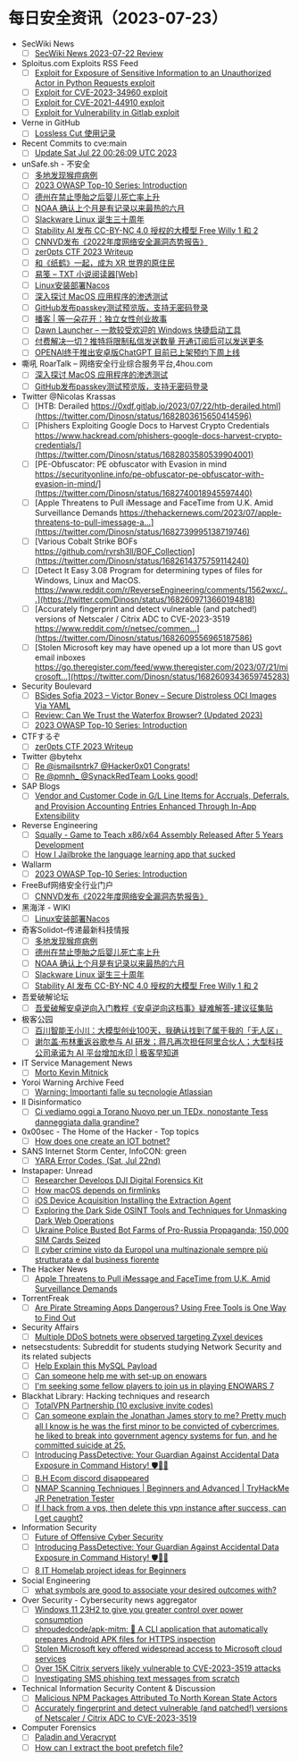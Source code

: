 # 每日安全资讯（2023-07-23）

- SecWiki News
  - [ ] [SecWiki News 2023-07-22 Review](http://www.sec-wiki.com/?2023-07-22)
- Sploitus.com Exploits RSS Feed
  - [ ] [Exploit for Exposure of Sensitive Information to an Unauthorized Actor in Python Requests exploit](https://sploitus.com/exploit?id=1ACA74FA-745C-59A2-BDF4-93C4FB87527F&utm_source=rss&utm_medium=rss)
  - [ ] [Exploit for CVE-2023-34960 exploit](https://sploitus.com/exploit?id=96486D55-74F1-5253-91FA-98A1131E09C3&utm_source=rss&utm_medium=rss)
  - [ ] [Exploit for CVE-2021-44910 exploit](https://sploitus.com/exploit?id=CA195157-6C0B-552F-9F38-134299EE448E&utm_source=rss&utm_medium=rss)
  - [ ] [Exploit for Vulnerability in Gitlab exploit](https://sploitus.com/exploit?id=D57996A0-784E-5C62-9D89-81A938729F9E&utm_source=rss&utm_medium=rss)
- Verne in GitHub
  - [ ] [Lossless Cut 使用记录](https://einverne.github.io/post/2023/07/lossless-cut.html)
- Recent Commits to cve:main
  - [ ] [Update Sat Jul 22 00:26:09 UTC 2023](https://github.com/trickest/cve/commit/ffb9130cf031336435d046f7a6f5d64cd49f2b40)
- unSafe.sh - 不安全
  - [ ] [多地发现猴痘病例](https://buaq.net/go-172708.html)
  - [ ] [2023 OWASP Top-10 Series: Introduction](https://buaq.net/go-172707.html)
  - [ ] [德州在禁止堕胎之后婴儿死亡率上升](https://buaq.net/go-172703.html)
  - [ ] [NOAA 确认上个月是有记录以来最热的六月](https://buaq.net/go-172704.html)
  - [ ] [Slackware Linux 诞生三十周年](https://buaq.net/go-172705.html)
  - [ ] [Stability AI 发布 CC-BY-NC 4.0 授权的大模型 Free Willy 1 和 2](https://buaq.net/go-172706.html)
  - [ ] [CNNVD发布《2022年度网络安全漏洞态势报告》](https://buaq.net/go-172701.html)
  - [ ] [zer0pts CTF 2023 Writeup](https://buaq.net/go-172698.html)
  - [ ] [和《纸鹤》一起，成为 XR 世界的原住民](https://buaq.net/go-172697.html)
  - [ ] [易笺 – TXT 小说阅读器[Web]](https://buaq.net/go-172699.html)
  - [ ] [Linux安装部署Nacos](https://buaq.net/go-172696.html)
  - [ ] [深入探讨 MacOS 应用程序的渗透测试](https://buaq.net/go-172694.html)
  - [ ] [GitHub发布passkey测试预览版，支持无密码登录](https://buaq.net/go-172695.html)
  - [ ] [播客 | 等一朵花开：独立女性创业故事](https://buaq.net/go-172693.html)
  - [ ] [Dawn Launcher – 一款较受欢迎的 Windows 快捷启动工具](https://buaq.net/go-172692.html)
  - [ ] [付费解决一切？推特将限制私信发送数量 开通订阅后可以发送更多](https://buaq.net/go-172690.html)
  - [ ] [OPENAI终于推出安卓版ChatGPT 目前已上架预约下周上线](https://buaq.net/go-172691.html)
- 嘶吼 RoarTalk – 网络安全行业综合服务平台,4hou.com
  - [ ] [深入探讨 MacOS 应用程序的渗透测试](https://www.4hou.com/posts/z4Qq)
  - [ ] [GitHub发布passkey测试预览版，支持无密码登录](https://www.4hou.com/posts/8zOj)
- Twitter @Nicolas Krassas
  - [ ] [HTB: Derailed https://0xdf.gitlab.io/2023/07/22/htb-derailed.html](https://twitter.com/Dinosn/status/1682803615650414596)
  - [ ] [Phishers Exploiting Google Docs to Harvest Crypto Credentials https://www.hackread.com/phishers-google-docs-harvest-crypto-credentials/](https://twitter.com/Dinosn/status/1682803580539904001)
  - [ ] [PE-Obfuscator: PE obfuscator with Evasion in mind https://securityonline.info/pe-obfuscator-pe-obfuscator-with-evasion-in-mind/](https://twitter.com/Dinosn/status/1682740018945597440)
  - [ ] [Apple Threatens to Pull iMessage and FaceTime from U.K. Amid Surveillance Demands https://thehackernews.com/2023/07/apple-threatens-to-pull-imessage-a...](https://twitter.com/Dinosn/status/1682739995138719746)
  - [ ] [Various Cobalt Strike BOFs https://github.com/rvrsh3ll/BOF_Collection](https://twitter.com/Dinosn/status/1682614375759114240)
  - [ ] [Detect It Easy 3.08 Program for determining types of files for Windows, Linux and MacOS. https://www.reddit.com/r/ReverseEngineering/comments/1562wxc/...](https://twitter.com/Dinosn/status/1682609713660194818)
  - [ ] [Accurately fingerprint and detect vulnerable (and patched!) versions of Netscaler / Citrix ADC to CVE-2023-3519 https://www.reddit.com/r/netsec/commen...](https://twitter.com/Dinosn/status/1682609556965187586)
  - [ ] [Stolen Microsoft key may have opened up a lot more than US govt email inboxes https://go.theregister.com/feed/www.theregister.com/2023/07/21/microsoft...](https://twitter.com/Dinosn/status/1682609343659745283)
- Security Boulevard
  - [ ] [BSides Sofia 2023 – Victor Bonev – Secure Distroless OCI Images Via YAML](https://securityboulevard.com/2023/07/bsides-sofia-2023-victor-bonev-secure-distroless-oci-images-via-yaml/)
  - [ ] [Review: Can We Trust the Waterfox Browser? (Updated 2023)](https://securityboulevard.com/2023/07/review-can-we-trust-the-waterfox-browser-updated-2023/)
  - [ ] [2023 OWASP Top-10 Series: Introduction](https://securityboulevard.com/2023/07/2023-owasp-top-10-series-introduction/)
- CTFするぞ
  - [ ] [zer0pts CTF 2023 Writeup](https://ptr-yudai.hatenablog.com/entry/2023/07/22/184044)
- Twitter @bytehx
  - [ ] [Re @ismailsntrk7 @Hacker0x01 Congrats!](https://twitter.com/bytehx343/status/1682586275201814528)
  - [ ] [Re @pmnh_ @SynackRedTeam Looks good!](https://twitter.com/bytehx343/status/1682585891083255809)
- SAP Blogs
  - [ ] [Vendor and Customer Code in G/L Line Items for Accruals, Deferrals, and Provision Accounting Entries Enhanced Through In-App Extensibility](https://blogs.sap.com/2023/07/22/vendor-and-supplier-code-in-g-l-line-items-for-accruals-deferrals-and-provision-accounting-entries-enhanced-through-in-app-extensibility/)
- Reverse Engineering
  - [ ] [Squally - Game to Teach x86/x64 Assembly Released After 5 Years Development](https://www.reddit.com/r/ReverseEngineering/comments/156y4e6/squally_game_to_teach_x86x64_assembly_released/)
  - [ ] [How I Jailbroke the language learning app that sucked](https://www.reddit.com/r/ReverseEngineering/comments/156xemi/how_i_jailbroke_the_language_learning_app_that/)
- Wallarm
  - [ ] [2023 OWASP Top-10 Series: Introduction](https://lab.wallarm.com/introduction/)
- FreeBuf网络安全行业门户
  - [ ] [CNNVD发布《2022年度网络安全漏洞态势报告》](https://www.freebuf.com/articles/neopoints/372840.html)
- 黑海洋 - WIKI
  - [ ] [Linux安装部署Nacos](https://blog.upx8.com/3702)
- 奇客Solidot–传递最新科技情报
  - [ ] [多地发现猴痘病例](https://www.solidot.org/story?sid=75588)
  - [ ] [德州在禁止堕胎之后婴儿死亡率上升](https://www.solidot.org/story?sid=75587)
  - [ ] [NOAA 确认上个月是有记录以来最热的六月](https://www.solidot.org/story?sid=75586)
  - [ ] [Slackware Linux 诞生三十周年](https://www.solidot.org/story?sid=75585)
  - [ ] [Stability AI 发布 CC-BY-NC 4.0 授权的大模型 Free Willy 1 和 2](https://www.solidot.org/story?sid=75584)
- 吾爱破解论坛
  - [ ] [吾爱破解安卓逆向入门教程《安卓逆向这档事》疑难解答-建议征集贴](https://mp.weixin.qq.com/s?__biz=MjM5Mjc3MDM2Mw==&mid=2651139631&idx=1&sn=11dd67e3c38fe2e9692c9fd3a41259fc&chksm=bd50be7b8a27376d0816f2cd4757c7d0d7e8a68d38a1ce0a7213d6877a77ad271c728e629b3e&scene=58&subscene=0#rd)
- 极客公园
  - [ ] [百川智能王小川：大模型创业100天，我确认找到了属于我的「无人区」](https://mp.weixin.qq.com/s?__biz=MTMwNDMwODQ0MQ==&mid=2653002010&idx=1&sn=b8818748814545cb847c91c81cb53f16&chksm=7e54e4ac49236dba87af2e099758fa798ada8c0ed70732ddbdb44dcbea5e1ec59831b970c081&scene=58&subscene=0#rd)
  - [ ] [谢尔盖·布林重返谷歌参与 AI 研发；蒋凡再次担任阿里合伙人；大型科技公司承诺为 AI 平台增加水印 | 极客早知道](https://mp.weixin.qq.com/s?__biz=MTMwNDMwODQ0MQ==&mid=2653001946&idx=1&sn=2d4cd7877ef53798e2d4cbd4c5d51735&chksm=7e54e56c49236c7ac0d9783263d6ec431dd42b883bf4cc4e5964bc97e1af8af18ec54ef2602d&scene=58&subscene=0#rd)
- IT Service Management News
  - [ ] [Morto Kevin Mitnick](http://blog.cesaregallotti.it/2023/07/morto-kevin-mitnick.html)
- Yoroi Warning Archive Feed
  - [ ] [Warning: Importanti falle su tecnologie Atlassian](https://us9.campaign-archive.com/?u=00093dab1cf5ca5a1d3d08535&id=ee7c692b0b)
- Il Disinformatico
  - [ ] [Ci vediamo oggi a Torano Nuovo per un TEDx, nonostante Tess danneggiata dalla grandine?](http://attivissimo.blogspot.com/2023/07/ci-vediamo-oggi-torano-nuovo-per-un-tedx.html)
- 0x00sec - The Home of the Hacker - Top topics
  - [ ] [How does one create an IOT botnet?](https://0x00sec.org/t/how-does-one-create-an-iot-botnet/36060)
- SANS Internet Storm Center, InfoCON: green
  - [ ] [YARA Error Codes, (Sat, Jul 22nd)](https://isc.sans.edu/diary/rss/30054)
- Instapaper: Unread
  - [ ] [Researcher Develops DJI Digital Forensics Kit](https://cyberwarzone.com/researcher-develops-dji-digital-forensics-kit/)
  - [ ] [How macOS depends on firmlinks](https://eclecticlight.co/2023/07/22/how-macos-depends-on-firmlinks/)
  - [ ] [iOS Device Acquisition Installing the Extraction Agent](https://blog.elcomsoft.com/2023/07/ios-device-acquisition-installing-the-extraction-agent/)
  - [ ] [Exploring the Dark Side OSINT Tools and Techniques for Unmasking Dark Web Operations](https://thehackernews.com/2023/07/exploring-dark-side-osint-tools-and.html)
  - [ ] [Ukraine Police Busted Bot Farms of Pro-Russia Propaganda; 150,000 SIM Cards Seized](https://cybersecuritynews.com/ukraine-police-busted-bot-farms/)
  - [ ] [Il cyber crimine visto da Europol una multinazionale sempre più strutturata e dal business fiorente](https://www.cybersecurity360.it/news/report-iocat-2023-cyber-minacce-europol/)
- The Hacker News
  - [ ] [Apple Threatens to Pull iMessage and FaceTime from U.K. Amid Surveillance Demands](https://thehackernews.com/2023/07/apple-threatens-to-pull-imessage-and.html)
- TorrentFreak
  - [ ] [Are Pirate Streaming Apps Dangerous? Using Free Tools is One Way to Find Out](https://torrentfreak.com/are-pirate-streaming-apps-dangerous-using-free-tools-is-a-way-to-find-out-230722/)
- Security Affairs
  - [ ] [Multiple DDoS botnets were observed targeting Zyxel devices](https://securityaffairs.com/148724/malware/ddos-botnets-targets-zyxel-devices.html)
- netsecstudents: Subreddit for students studying Network Security and its related subjects
  - [ ] [Help Explain this MySQL Payload](https://www.reddit.com/r/netsecstudents/comments/156v9j5/help_explain_this_mysql_payload/)
  - [ ] [Can someone help me with set-up on enowars](https://www.reddit.com/r/netsecstudents/comments/156jbia/can_someone_help_me_with_setup_on_enowars/)
  - [ ] [I'm seeking some fellow players to join us in playing ENOWARS 7](https://www.reddit.com/r/netsecstudents/comments/1564vlw/im_seeking_some_fellow_players_to_join_us_in/)
- Blackhat Library: Hacking techniques and research
  - [ ] [TotalVPN Partnership (10 exclusive invite codes)](https://www.reddit.com/r/blackhat/comments/156v6d3/totalvpn_partnership_10_exclusive_invite_codes/)
  - [ ] [Can someone explain the Jonathan James story to me? Pretty much all I know is he was the first minor to be convicted of cybercrimes, he liked to break into government agency systems for fun, and he committed suicide at 25.](https://www.reddit.com/r/blackhat/comments/156y135/can_someone_explain_the_jonathan_james_story_to/)
  - [ ] [Introducing PassDetective: Your Guardian Against Accidental Data Exposure in Command History! 🛡️🕵️‍♂️](https://www.reddit.com/r/blackhat/comments/156k6wy/introducing_passdetective_your_guardian_against/)
  - [ ] [B.H Ecom discord disappeared](https://www.reddit.com/r/blackhat/comments/156hpfs/bh_ecom_discord_disappeared/)
  - [ ] [NMAP Scanning Techniques | Beginners and Advanced | TryHackMe JR Penetration Tester](https://www.reddit.com/r/blackhat/comments/156qbjr/nmap_scanning_techniques_beginners_and_advanced/)
  - [ ] [If I hack from a vps, then delete this vpn instance after success, can I get caught?](https://www.reddit.com/r/blackhat/comments/156bmlg/if_i_hack_from_a_vps_then_delete_this_vpn/)
- Information Security
  - [ ] [Future of Offensive Cyber Security](https://www.reddit.com/r/Information_Security/comments/156wlxi/future_of_offensive_cyber_security/)
  - [ ] [Introducing PassDetective: Your Guardian Against Accidental Data Exposure in Command History! 🛡️🕵️‍♂️](https://www.reddit.com/r/Information_Security/comments/156jybt/introducing_passdetective_your_guardian_against/)
  - [ ] [8 IT Homelab project ideas for Beginners](https://www.reddit.com/r/Information_Security/comments/156f03y/8_it_homelab_project_ideas_for_beginners/)
- Social Engineering
  - [ ] [what symbols are good to associate your desired outcomes with?](https://www.reddit.com/r/SocialEngineering/comments/156wyvi/what_symbols_are_good_to_associate_your_desired/)
- Over Security - Cybersecurity news aggregator
  - [ ] [Windows 11 23H2 to give you greater control over power consumption](https://www.bleepingcomputer.com/news/microsoft/windows-11-23h2-to-give-you-greater-control-over-power-consumption/)
  - [ ] [shroudedcode/apk-mitm: 🤖 A CLI application that automatically prepares Android APK files for HTTPS inspection](https://github.com/shroudedcode/apk-mitm)
  - [ ] [Stolen Microsoft key offered widespread access to Microsoft cloud services](https://www.bleepingcomputer.com/news/security/stolen-microsoft-key-offered-widespread-access-to-microsoft-cloud-services/)
  - [ ] [Over 15K Citrix servers likely vulnerable to CVE-2023-3519 attacks](https://www.bleepingcomputer.com/news/security/over-15k-citrix-servers-likely-vulnerable-to-cve-2023-3519-attacks/)
  - [ ] [Investigating SMS phishing text messages from scratch](https://blog.bushidotoken.net/2023/07/investigating-sms-phishing-text.html)
- Technical Information Security Content & Discussion
  - [ ] [Malicious NPM Packages Attributed To North Korean State Actors](https://www.reddit.com/r/netsec/comments/1566ozv/malicious_npm_packages_attributed_to_north_korean/)
  - [ ] [Accurately fingerprint and detect vulnerable (and patched!) versions of Netscaler / Citrix ADC to CVE-2023-3519](https://www.reddit.com/r/netsec/comments/1565ia0/accurately_fingerprint_and_detect_vulnerable_and/)
- Computer Forensics
  - [ ] [Paladin and Veracrypt](https://www.reddit.com/r/computerforensics/comments/156psiz/paladin_and_veracrypt/)
  - [ ] [How can I extract the boot prefetch file?](https://www.reddit.com/r/computerforensics/comments/156ie13/how_can_i_extract_the_boot_prefetch_file/)
